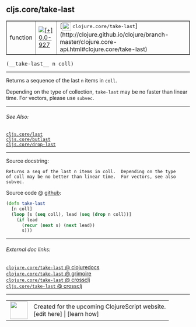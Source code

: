 ## cljs.core/take-last



 <table border="1">
<tr>
<td>function</td>
<td><a href="https://github.com/cljsinfo/cljs-api-docs/tree/0.0-927"><img valign="middle" alt="[+] 0.0-927" title="Added in 0.0-927" src="https://img.shields.io/badge/+-0.0--927-lightgrey.svg"></a> </td>
<td>
[<img height="24px" valign="middle" src="http://i.imgur.com/1GjPKvB.png"> <samp>clojure.core/take-last</samp>](http://clojure.github.io/clojure/branch-master/clojure.core-api.html#clojure.core/take-last)
</td>
</tr>
</table>


 <samp>
(__take-last__ n coll)<br>
</samp>

---

Returns a sequence of the last `n` items in `coll`.

Depending on the type of collection, `take-last` may be no faster than linear
time. For vectors, please use `subvec`.



---


###### See Also:

[`cljs.core/last`](../cljs.core/last.md)<br>
[`cljs.core/butlast`](../cljs.core/butlast.md)<br>
[`cljs.core/drop-last`](../cljs.core/drop-last.md)<br>

---


Source docstring:

```
Returns a seq of the last n items in coll.  Depending on the type
of coll may be no better than linear time.  For vectors, see also subvec.
```


Source code @ [github](https://github.com/clojure/clojurescript/blob/r1011/src/cljs/cljs/core.cljs#L1736-L1743):

```clj
(defn take-last
  [n coll]
  (loop [s (seq coll), lead (seq (drop n coll))]
    (if lead
      (recur (next s) (next lead))
      s)))
```

<!--
Repo - tag - source tree - lines:

 <pre>
clojurescript @ r1011
└── src
    └── cljs
        └── cljs
            └── <ins>[core.cljs:1736-1743](https://github.com/clojure/clojurescript/blob/r1011/src/cljs/cljs/core.cljs#L1736-L1743)</ins>
</pre>

-->

---



###### External doc links:

[`clojure.core/take-last` @ clojuredocs](http://clojuredocs.org/clojure.core/take-last)<br>
[`clojure.core/take-last` @ grimoire](http://conj.io/store/v1/org.clojure/clojure/1.7.0-beta3/clj/clojure.core/take-last/)<br>
[`clojure.core/take-last` @ crossclj](http://crossclj.info/fun/clojure.core/take-last.html)<br>
[`cljs.core/take-last` @ crossclj](http://crossclj.info/fun/cljs.core.cljs/take-last.html)<br>

---

 <table>
<tr><td>
<img valign="middle" align="right" width="48px" src="http://i.imgur.com/Hi20huC.png">
</td><td>
Created for the upcoming ClojureScript website.<br>
[edit here] | [learn how]
</td></tr></table>

[edit here]:https://github.com/cljsinfo/cljs-api-docs/blob/master/cljsdoc/cljs.core/take-last.cljsdoc
[learn how]:https://github.com/cljsinfo/cljs-api-docs/wiki/cljsdoc-files

<!--

This information was too distracting to show to readers, but I'll leave it
commented here since it is helpful to:

- pretty-print the data used to generate this document
- and show how to retrieve that data



The API data for this symbol:

```clj
{:description "Returns a sequence of the last `n` items in `coll`.\n\nDepending on the type of collection, `take-last` may be no faster than linear\ntime. For vectors, please use `subvec`.",
 :ns "cljs.core",
 :name "take-last",
 :signature ["[n coll]"],
 :history [["+" "0.0-927"]],
 :type "function",
 :related ["cljs.core/last" "cljs.core/butlast" "cljs.core/drop-last"],
 :full-name-encode "cljs.core/take-last",
 :source {:code "(defn take-last\n  [n coll]\n  (loop [s (seq coll), lead (seq (drop n coll))]\n    (if lead\n      (recur (next s) (next lead))\n      s)))",
          :title "Source code",
          :repo "clojurescript",
          :tag "r1011",
          :filename "src/cljs/cljs/core.cljs",
          :lines [1736 1743]},
 :full-name "cljs.core/take-last",
 :clj-symbol "clojure.core/take-last",
 :docstring "Returns a seq of the last n items in coll.  Depending on the type\nof coll may be no better than linear time.  For vectors, see also subvec."}

```

Retrieve the API data for this symbol:

```clj
;; from Clojure REPL
(require '[clojure.edn :as edn])
(-> (slurp "https://raw.githubusercontent.com/cljsinfo/cljs-api-docs/catalog/cljs-api.edn")
    (edn/read-string)
    (get-in [:symbols "cljs.core/take-last"]))
```

-->
